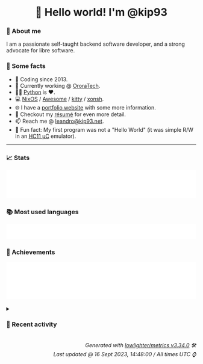 <!-- README template, populated using this action:
     https://github.com/kip93/kip93/blob/main/.github/workflows/readme.yml. -->

<h1 align="center">👋 Hello world! I'm @kip93</h1> <!-- LOGIN => username -->

### 👤 About me

I am a passionate self-taught backend software developer, and a strong advocate for libre software.


### 💬 Some facts

* 📅 Coding since 2013.
* 💼 Currently working @ [OroraTech](https://ororatech.com/).
* 👨‍💻 [Python](https://github.com/search?q=user%3Akip93&l=python) is ❤️. <!-- LOGIN => username -->
* 💻 [NixOS](https://github.com/NixOS/) /
     [Awesome](https://github.com/awesomeWM/) /
     [kitty](https://github.com/kovidgoyal/kitty/) /
     [xonsh](https://github.com/xonsh/).
* 🌐 I have a [portfolio website](https://kip93.net/) with some more information.
* 📝 Checkout my [résumé](https://kip93.net/resume/) for even more detail.
* 📫 Reach me @ [leandro@kip93.net](mailto:leandro@kip93.net).
* 🎲 Fun fact: My first program was not a "Hello World" (it was simple R/W in an [HC11 µC](https://en.wikipedia.org/wiki/68HC11) emulator).


-----------------------------------------------------------------------------------------------------------------------


### 📈 Stats

![](./stats.svg)


### 📚 Most used languages <!-- by percentage, in decreasing order -->

![](./languages.svg)


### 🏅 Achievements

![](./achievements.svg)


<details> <!-- Last activity -->
<!-- Almost verbatim copy of https://github.com/lowlighter/metrics/blob/latest/source/templates/markdown/partials/activity.ejs, but restructured to be foldable. -->
<summary><h3>📰 Recent activity</h3></summary>

* ➡️ Pushed 5 commits in [kip93/nixplusplus](https://github.com/kip93/nixplusplus) on branch `main`
  * [#8bfe63e](https://github.com/kip93/nixplusplus/commit/8bfe63e) Fix relative flake input
  * [#3a31fe0](https://github.com/kip93/nixplusplus/commit/3a31fe0) Remove override for nix from flake
  * [#3ccfbff](https://github.com/kip93/nixplusplus/commit/3ccfbff) Fix format
  * [#27f06f3](https://github.com/kip93/nixplusplus/commit/27f06f3) Fix infinite recursion
  * [#e1813f6](https://github.com/kip93/nixplusplus/commit/e1813f6) Some fixes for containers
  * *On 16 Sept 2023, 14:01:44*
* ➡️ Pushed 12 commits in [kip93/nixplusplus](https://github.com/kip93/nixplusplus) on branch `main`
  * [#aaa8d93](https://github.com/kip93/nixplusplus/commit/aaa8d93) Fix integration with direnv
  * [#8eb094f](https://github.com/kip93/nixplusplus/commit/8eb094f) Use latest version of nix
  * [#1c12d21](https://github.com/kip93/nixplusplus/commit/1c12d21) Fix linting issues
  * [#caf5aa7](https://github.com/kip93/nixplusplus/commit/caf5aa7) Fix lint script
  * [#6e19662](https://github.com/kip93/nixplusplus/commit/6e19662) Make vim default editor in devenv shell
  * [#1220fed](https://github.com/kip93/nixplusplus/commit/1220fed) Fix nix-gc cross compilation
  * [#f13583a](https://github.com/kip93/nixplusplus/commit/f13583a) Reduce verbosity a bit by adding npppkgs
  * [#be71c40](https://github.com/kip93/nixplusplus/commit/be71c40) Add nix cache config to flake
  * [#b6f323e](https://github.com/kip93/nixplusplus/commit/b6f323e) Switch from hacky git hooks to devenv
  * [#a2ef0c4](https://github.com/kip93/nixplusplus/commit/a2ef0c4) Add missing header
  * [#cb33ea4](https://github.com/kip93/nixplusplus/commit/cb33ea4) Sort system list
  * [#f6df540](https://github.com/kip93/nixplusplus/commit/f6df540) More inputs
  * *On 16 Sept 2023, 10:01:44*
* 🌟 Starred [nerdypepper/statix](https://github.com/nerdypepper/statix)
  * *On 16 Sept 2023, 08:23:17*
* 💬 Commented on [#71 Argument `--config` ignores config if its in `/nix/store`.](https://github.com/nerdypepper/statix/issues/71) from [nerdypepper/statix](https://github.com/nerdypepper/statix)
  * *On 16 Sept 2023, 08:13:13*
</details>


<h6 align="right"><em>
    Generated with <a href="https://github.com/lowlighter/metrics/tree/latest/">lowlighter/metrics v3.34.0</a> 🛠️<br> <!-- VERSION => MAJOR.minor.patch -->
    Last updated @ 16 Sept 2023, 14:48:00 / All times UTC ⌚ <!-- meta.generated => DD/MM/YYYY, hh:mm -->
</em></h6>
